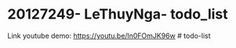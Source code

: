 # 20127249- LeThuyNga- todo_list

Link youtube demo: https://youtu.be/ln0FOmJK96w
#   t o d o - l i s t 
 
 